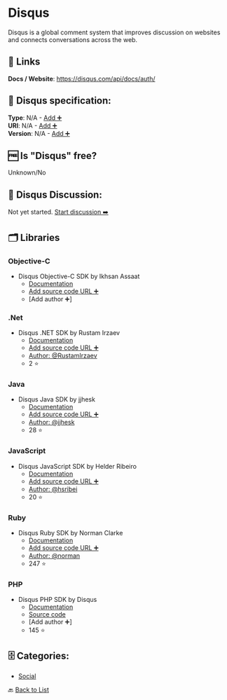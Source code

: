 # Disqus
Disqus is a global comment system that improves discussion on websites and connects conversations across the web.

##  🔗 Links
**Docs / Website**: https://disqus.com/api/docs/auth/

## 🧬 Disqus specification:
**Type**: N/A - [Add ➕](https://github.com/apis-list/apis-list/edit/main/apis-list.yaml)  
**URI**: N/A - [Add ➕](https://github.com/apis-list/apis-list/edit/main/apis-list.yaml)  
**Version**: N/A - [Add ➕](https://github.com/apis-list/apis-list/edit/main/apis-list.yaml)

## 🆓 Is "Disqus" free?
 Unknown/No 

## 💬 Disqus Discussion:
Not yet started. [Start discussion ➡️](https://github.com/apis-list/apis-list/discussions/new)

## 🗂️ Libraries
### Objective-C
- Disqus Objective-C SDK by Ikhsan Assaat
    - [Documentation](https://github.com/ikhsan/IADisquser)
    - [Add source code URL ➕]()
    - [Add author ➕]

### .Net
- Disqus .NET SDK by Rustam Irzaev
    - [Documentation](https://github.com/Lenivetc/DisqusNET)
    - [Add source code URL ➕]()
    - [Author: @RustamIrzaev](https://github.com/RustamIrzaev)
    - 2 ⭐

### Java
- Disqus Java SDK by jjhesk
    - [Documentation](https://github.com/jjhesk/DisqusSDK-Android)
    - [Add source code URL ➕]()
    - [Author: @jjhesk](https://github.com/jjhesk)
    - 28 ⭐

### JavaScript
- Disqus JavaScript SDK by Helder Ribeiro
    - [Documentation](https://github.com/obvio171/meteor-disqus)
    - [Add source code URL ➕]()
    - [Author: @hsribei](https://github.com/hsribei)
    - 20 ⭐

### Ruby
- Disqus Ruby SDK by Norman Clarke
    - [Documentation](https://github.com/norman/disqus)
    - [Add source code URL ➕]()
    - [Author: @norman](https://github.com/norman)
    - 247 ⭐

### PHP
- Disqus PHP SDK by Disqus
    - [Documentation](https://help.disqus.com/customer/portal/articles/472115-libraries)
    - [Source code](https://github.com/disqus/disqus-php)
    - [Add author ➕]
    - 145 ⭐


## 🗄️ Categories:
- [Social](https://github.com/apis-list/apis-list#social-)

🔙  [Back to List](https://github.com/apis-list/apis-list)
